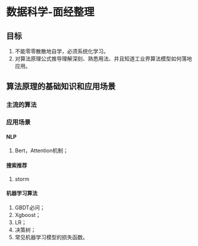 # 数据科学-面经整理


## 目标

1. 不能零零散散地自学，必须系统化学习。
2. 对算法原理公式推导理解深刻、熟悉用法、并且知道工业界算法模型如何落地应用。

## 算法原理的基础知识和应用场景

### 主流的算法

### 应用场景

#### NLP

1. Bert，Attention机制；

#### 搜索推荐

1. storm

#### 机器学习算法

1. GBDT必问；
2. Xgboost；
3. LR；
4. 决策树；
5. 常见机器学习模型的损失函数。

